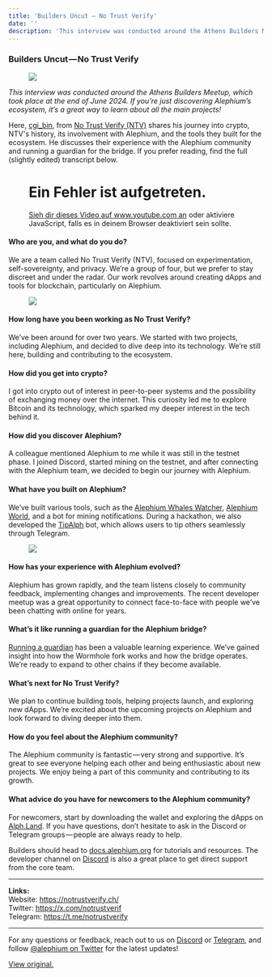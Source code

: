```yaml
---
title: 'Builders Uncut — No Trust Verify'
date: ''
description: 'This interview was conducted around the Athens Builders Meetup, which took place at the end of June 2024. If you’re just discovering…'
---
```


### Builders Uncut — No Trust Verify

<figure id="46a1" class="graf graf--figure graf-after--h3">
<img src="https://cdn-images-1.medium.com/max/800/1*FFr_aHaHcG7_2KGRyicK-g.png" class="graf-image" data-image-id="1*FFr_aHaHcG7_2KGRyicK-g.png" data-width="1921" data-height="1081" />
</figure>

_This interview was conducted around the Athens Builders Meetup, which took place at the end of June 2024. If you’re just discovering Alephium’s ecosystem, it’s a great way to learn about all the main projects!_

Here, <a href="https://x.com/cg1_bin" class="markup--anchor markup--p-anchor" data-href="https://x.com/cg1_bin" rel="noopener" target="_blank">cgi_bin</a>, from <a href="https://notrustverify.ch/" class="markup--anchor markup--p-anchor" data-href="https://notrustverify.ch/" rel="noopener" target="_blank">No Trust Verify (NTV)</a> shares his journey into crypto, NTV's history, its involvement with Alephium, and the tools they built for the ecosystem. He discusses their experience with the Alephium community and running a guardian for the bridge. If you prefer reading, find the full (slightly edited) transcript below.

<figure id="6bb5" class="graf graf--figure graf--iframe graf-after--p">

<h1 id="ein-fehler-ist-aufgetreten." class="message">Ein Fehler ist aufgetreten.</h1>
<a href="https://www.youtube.com/watch?v=ac3KAyAfpAw" target="_blank">Sieh dir dieses Video auf www.youtube.com an</a> oder aktiviere JavaScript, falls es in deinem Browser deaktiviert sein sollte.
</figure>

#### Who are you, and what do you do?

We are a team called No Trust Verify (NTV), focused on experimentation, self-sovereignty, and privacy. We’re a group of four, but we prefer to stay discreet and under the radar. Our work revolves around creating dApps and tools for blockchain, particularly on Alephium.

<figure id="3146" class="graf graf--figure graf-after--p">
<img src="https://cdn-images-1.medium.com/max/800/1*qY8z4Wx8jnHvMVQ-V0k7LQ.png" class="graf-image" data-image-id="1*qY8z4Wx8jnHvMVQ-V0k7LQ.png" data-width="1899" data-height="990" />
</figure>

#### How long have you been working as No Trust Verify?

We’ve been around for over two years. We started with two projects, including Alephium, and decided to dive deep into its technology. We’re still here, building and contributing to the ecosystem.

#### How did you get into crypto?

I got into crypto out of interest in peer-to-peer systems and the possibility of exchanging money over the internet. This curiosity led me to explore Bitcoin and its technology, which sparked my deeper interest in the tech behind it.

#### How did you discover Alephium?

A colleague mentioned Alephium to me while it was still in the testnet phase. I joined Discord, started mining on the testnet, and after connecting with the Alephium team, we decided to begin our journey with Alephium.

#### What have you built on Alephium?

We’ve built various tools, such as the <a href="https://x.com/AlphWhale" class="markup--anchor markup--p-anchor" data-href="https://x.com/AlphWhale" rel="noopener" target="_blank">Alephium Whales Watcher</a>, <a href="https://www.alephium.world/" class="markup--anchor markup--p-anchor" data-href="https://www.alephium.world/" rel="noopener" target="_blank">Alephium World</a>, and a bot for mining notifications. During a hackathon, we also developed the <a href="https://t.me/TipAlphBot" class="markup--anchor markup--p-anchor" data-href="https://t.me/TipAlphBot" rel="noopener" target="_blank">TipAlph</a> bot, which allows users to tip others seamlessly through Telegram.

<figure id="c40f" class="graf graf--figure graf-after--p">
<img src="https://cdn-images-1.medium.com/max/800/1*TRP0J2DYBUiKOKUfijIgTg.png" class="graf-image" data-image-id="1*TRP0J2DYBUiKOKUfijIgTg.png" data-width="1283" data-height="983" />
</figure>

#### How has your experience with Alephium evolved?

Alephium has grown rapidly, and the team listens closely to community feedback, implementing changes and improvements. The recent developer meetup was a great opportunity to connect face-to-face with people we’ve been chatting with online for years.

#### What’s it like running a guardian for the Alephium bridge?

<a href="https://medium.com/@alephium/the-alephium-bridge-a787d90b2e4a" class="markup--anchor markup--p-anchor" data-href="https://medium.com/@alephium/the-alephium-bridge-a787d90b2e4a" target="_blank">Running a guardian</a> has been a valuable learning experience. We’ve gained insight into how the Wormhole fork works and how the bridge operates. We’re ready to expand to other chains if they become available.

#### What’s next for No Trust Verify?

We plan to continue building tools, helping projects launch, and exploring new dApps. We’re excited about the upcoming projects on Alephium and look forward to diving deeper into them.

#### How do you feel about the Alephium community?

The Alephium community is fantastic — very strong and supportive. It’s great to see everyone helping each other and being enthusiastic about new projects. We enjoy being a part of this community and contributing to its growth.

#### What advice do you have for newcomers to the Alephium community?

For newcomers, start by downloading the wallet and exploring the dApps on <a href="http://alph.land" class="markup--anchor markup--p-anchor" data-href="http://alph.land" rel="noopener" target="_blank">Alph.Land</a>. If you have questions, don’t hesitate to ask in the Discord or Telegram groups — people are always ready to help.

Builders should head to <a href="http://docs.alephium.org" class="markup--anchor markup--p-anchor" data-href="http://docs.alephium.org" rel="noopener" target="_blank">docs.alephium.org</a> for tutorials and resources. The developer channel on <a href="http://alephium.org/discord" class="markup--anchor markup--p-anchor" data-href="http://alephium.org/discord" rel="noopener" target="_blank">Discord</a> is also a great place to get direct support from the core team.

---

**Links:**  
Website: <a href="https://notrustverify.ch/" class="markup--anchor markup--p-anchor" data-href="https://notrustverify.ch/" rel="nofollow noopener" target="_blank">https://notrustverify.ch/</a>  
Twitter: <a href="https://x.com/notrustverif" class="markup--anchor markup--p-anchor" data-href="https://x.com/notrustverif" rel="nofollow noopener" target="_blank">https://x.com/notrustverif</a>  
Telegram: <a href="https://t.me/notrustverify" class="markup--anchor markup--p-anchor" data-href="https://t.me/notrustverify" rel="nofollow noopener" target="_blank">https://t.me/notrustverify</a>

---

For any questions or feedback, reach out to us on <a href="http://alephium.org/discord" class="markup--anchor markup--p-anchor" data-href="http://alephium.org/discord" rel="noopener ugc nofollow noopener" target="_blank">Discord</a> or <a href="https://t.me/alephiumgroup" class="markup--anchor markup--p-anchor" data-href="https://t.me/alephiumgroup" rel="noopener ugc nofollow noopener" target="_blank">Telegram</a>, and follow <a href="https://x.com/alephium" class="markup--anchor markup--p-anchor" data-href="https://x.com/alephium" rel="noopener ugc nofollow noopener" target="_blank">@alephium on Twitter</a> for the latest updates!

[View original.](https://medium.com/p/481c3d7503d0)
